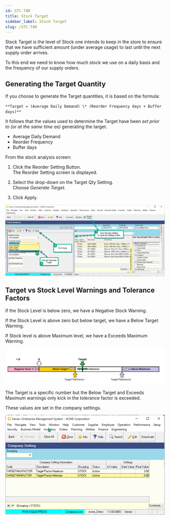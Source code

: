 ```yaml
---
id: STC-TAR
title: Stock Target
sidebar_label: Stock Target
slug: /STC-TAR
---
```


Stock Target is the level of Stock one intends to keep in the store to ensure that we have sufficient amount (under average usage) to last until the next supply order arrives.

To this end we need to know how much stock we use on a daily basis and the frequency of our supply orders.


## Generating the Target Quantity

If you choose to generate the Target quantities, it is based on the formula: 

`**Target = (Average Daily Demand) \* (Reorder Frequency days + Buffer days)**`

It follows that the values used to determine the Target have been _set prior to (or at the same time as)_ generating the target.

- Average Daily Demand
- Reorder Frequency
- Buffer days

From the stock analysis screen:

1. Click the Reorder Setting Button.   
The Reorder Setting screen is displayed.

2. Select the drop-down on the Target Qty Setting.   
Choose _Generate Target_.

3. Click Apply.

![](../static/img/docs/STC-TAR/targetgen.png) 

## Target vs Stock Level Warnings and Tolerance Factors

If the Stock Level is below zero, we have a Negative Stock Warning.

If the Stock Level is above zero but below target, we have a Below Target Warning.

If Stock level is above Maximum level, we have a Exceeds Maximum Warning.

![](../static/img/docs/STC-TAR/StockTarget.png) 

The Target is a specific number but the Below Target and Exceeds Maximum warnings only kick in the tolerance factor is exceeded.

These values are set in the company settings.

![](../static/img/docs/STC-TAR/TargetMargin.png) 

